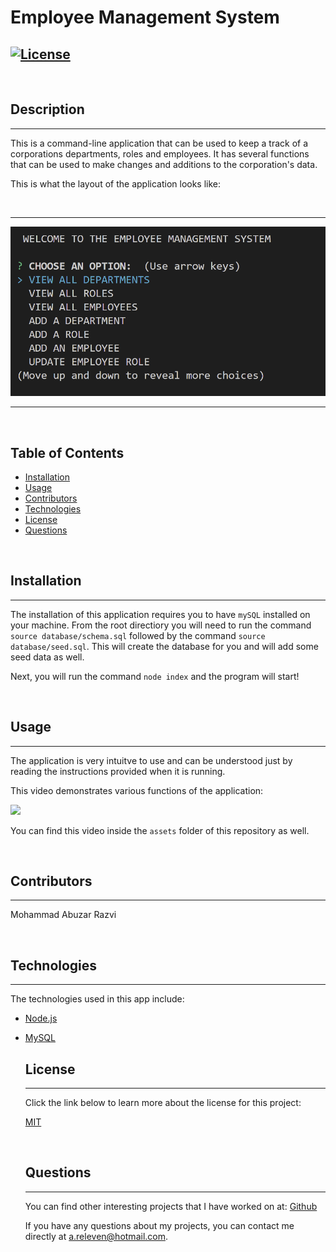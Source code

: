 # Employee Management System
  
  
  [![License](https://img.shields.io/badge/License-MIT-yellow.svg)](https://opensource.org/licenses/MIT)
---

  <br>
  
  ## Description 
  ---
  This is a command-line application that can be used to keep a track of a corporations departments, roles and employees. It has several functions that can be used to make changes and additions to the corporation's data.

  This is what the layout of the application looks like:
  
  <br>

---

  <img src = "./assets/images/layout.png">

---


  <br>

  ## Table of Contents
  - [Installation](#installation)
  - [Usage](#usage)
  - [Contributors](#contributors)
  - [Technologies](#technologies)
  - [License](#license)
  - [Questions](#questions)

  <br>

  ## Installation 
  ---
  The installation of this application requires you to have ` mySQL ` installed on your machine. From the root directiory you will need to run the command ` source database/schema.sql ` followed by the command ` source database/seed.sql `. This will create the database for you and will add some seed data as well.

  Next, you will run the command ` node index ` and the program will start!

  <br>

  ## Usage
  ---
  The application is very intuitve to use and can be understood just by reading the instructions provided when it is running.
  
  This video demonstrates various functions of the application:

  <img src = "./assets/videos/demo.gif">

<br>

  You can find this video inside the `assets` folder of this repository as well.

  <br>

  ## Contributors
  ---
  Mohammad Abuzar Razvi

<br>

  ## Technologies
  ---

The technologies used in this app include:
* [Node.js](https://nodejs.org/en/)
* [MySQL](https://www.mysql.com/)

  ## License 
  ---
  Click the link below to learn more about the license for this project:

  <a href = "https://opensource.org/licenses/MIT"> MIT </a>
  
  <br>

  ## Questions
  ---
  You can find other interesting projects that I have worked on at:
  <a href = "https://github.com/moecancode"> Github </a>

  If you have any questions about my projects, you can contact me directly at a.releven@hotmail.com. 
